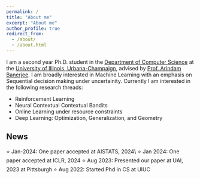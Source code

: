 ```yaml
---
permalink: /
title: "About me"
excerpt: "About me"
author_profile: true
redirect_from: 
  - /about/
  - /about.html
---
```


I am a second year Ph.D. student in the [Department of Computer Science](https://www.cs.illinois.edu) at the [University of Illinois, Urbana-Champaign](https://www.illinois.edu), advised by [Prof. Arindam Banerjee](https://arindam.cs.illinois.edu/). I am broadly interested in Machine Learning with an emphasis on Sequential decision making under uncertainity. Currently I am interested in the following research threads:
- Reinforcement Learning
- Neural Contextual Contextual Bandits
- Online Learning under resource constraints
- Deep Learning: Optimization, Generalization, and Geometry

## News
:star: Jan-2024: One paper accepted at AISTATS, 2024\\
:star: Jan 2024: One paper accepted at ICLR, 2024
:star: Aug 2023: Presented our paper at UAI, 2023 at Pittsburgh
:star: Aug 2022: Started Phd in CS at UIUC
